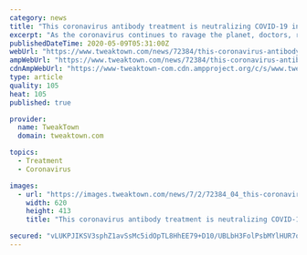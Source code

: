 ```yaml
---
category: news
title: "This coronavirus antibody treatment is neutralizing COVID-19 infection"
excerpt: "As the coronavirus continues to ravage the planet, doctors, researchers, and scientists are looking for ways to treat the virus while we wait for a vaccine to be developed. Researchers out of the Netherlands,"
publishedDateTime: 2020-05-09T05:31:00Z
webUrl: "https://www.tweaktown.com/news/72384/this-coronavirus-antibody-treatment-is-neutralizing-covid-19-infection/index.html"
ampWebUrl: "https://www.tweaktown.com/news/72384/this-coronavirus-antibody-treatment-is-neutralizing-covid-19-infection/amp.html"
cdnAmpWebUrl: "https://www-tweaktown-com.cdn.ampproject.org/c/s/www.tweaktown.com/news/72384/this-coronavirus-antibody-treatment-is-neutralizing-covid-19-infection/amp.html"
type: article
quality: 105
heat: 105
published: true

provider:
  name: TweakTown
  domain: tweaktown.com

topics:
  - Treatment
  - Coronavirus

images:
  - url: "https://images.tweaktown.com/news/7/2/72384_04_this-coronavirus-treatment-is-provi.jpg"
    width: 620
    height: 413
    title: "This coronavirus antibody treatment is neutralizing COVID-19 infection"

secured: "vLUKPJIKSV3sphZ1avSsMc5idOpTL8HhEE79+D10/UBLbH3FolPsbMYlHUR7qW8gzU9mKxMcX1aDPoIKc/6rnSKkQu7Vm0LbeW7xqfOgRWwobUdHaqKqRldW8GLRsuyWtIBhUhud9Rf3XZ16y2X6ft8mXyIVjDvRQiHJpdx2jfDmze7JWghooWnqY7/2FRxCV06s+W+O4ErrbYiBO1l3pqy5SkIpCV2+AdT/VC2ftQo5e6zgsKHgAF+28jnBsHBKemmc9PmRdGKOuhu+hJ/+AMWCZRFgm/nsQWpOzHb/oa8LrBX10HqPbIPBM07gkxyoA4xp/zKcEFRRmQPdnDjVjkNtRFrG5oPiBf8jHKAITRq9GYvhmqx0GjiLQVijDbxiLsyScOaSEbKmfe951altV4ZcNrNZdxZJAN+E52WYYPq4D1obuWuN9AUZhFrn5wjEJdpRYiKXdqOWg9rxVkHObzUelwiHccSXaYj5SeOz/8k=;89hwiXj6ZpQA6ORwUt9I+w=="
---
```


